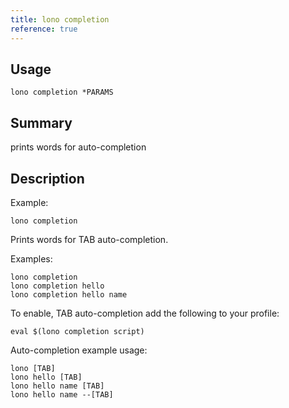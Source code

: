 ```yaml
---
title: lono completion
reference: true
---
```


## Usage

    lono completion *PARAMS

## Summary

prints words for auto-completion

## Description

Example:

    lono completion

Prints words for TAB auto-completion.

Examples:

    lono completion
    lono completion hello
    lono completion hello name

To enable, TAB auto-completion add the following to your profile:

    eval $(lono completion script)

Auto-completion example usage:

    lono [TAB]
    lono hello [TAB]
    lono hello name [TAB]
    lono hello name --[TAB]




